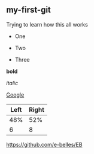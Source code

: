 my-first-git
-----------------

Trying to learn how this all works

* One 

* Two

* Three

**bold** 

*italic*

[Google](http://www.google.com)

Left | Right
-----|------
48% | 52%
6|8


https://github.com/e-belles/EB
